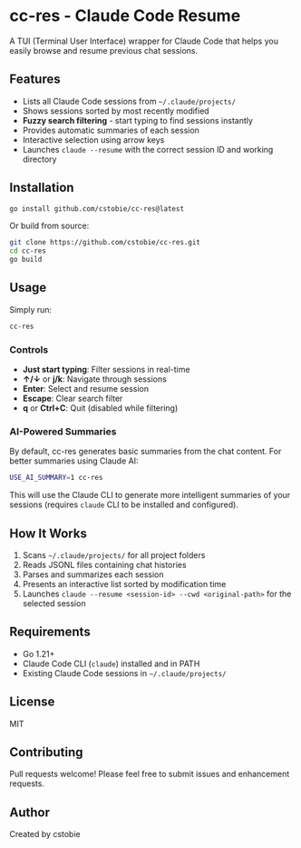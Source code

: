 # cc-res - Claude Code Resume

A TUI (Terminal User Interface) wrapper for Claude Code that helps you easily browse and resume previous chat sessions.

## Features

- Lists all Claude Code sessions from `~/.claude/projects/`
- Shows sessions sorted by most recently modified
- **Fuzzy search filtering** - start typing to find sessions instantly
- Provides automatic summaries of each session
- Interactive selection using arrow keys
- Launches `claude --resume` with the correct session ID and working directory

## Installation

```bash
go install github.com/cstobie/cc-res@latest
```

Or build from source:

```bash
git clone https://github.com/cstobie/cc-res.git
cd cc-res
go build
```

## Usage

Simply run:

```bash
cc-res
```

### Controls

- **Just start typing**: Filter sessions in real-time
- **↑/↓** or **j/k**: Navigate through sessions
- **Enter**: Select and resume session
- **Escape**: Clear search filter
- **q** or **Ctrl+C**: Quit (disabled while filtering)

### AI-Powered Summaries

By default, cc-res generates basic summaries from the chat content. For better summaries using Claude AI:

```bash
USE_AI_SUMMARY=1 cc-res
```

This will use the Claude CLI to generate more intelligent summaries of your sessions (requires `claude` CLI to be installed and configured).

## How It Works

1. Scans `~/.claude/projects/` for all project folders
2. Reads JSONL files containing chat histories
3. Parses and summarizes each session
4. Presents an interactive list sorted by modification time
5. Launches `claude --resume <session-id> --cwd <original-path>` for the selected session

## Requirements

- Go 1.21+
- Claude Code CLI (`claude`) installed and in PATH
- Existing Claude Code sessions in `~/.claude/projects/`

## License

MIT

## Contributing

Pull requests welcome! Please feel free to submit issues and enhancement requests.

## Author

Created by cstobie